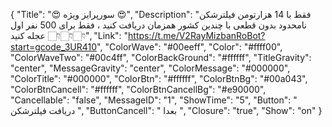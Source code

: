{
  "Title": "😍 سورپرایز ویژه 😍",
  "Description": "فقط با 14 هزارتومن فیلترشکن نامحدود بدون قطعی با چندین کشور همزمان دریافت کنید ، فقط برای 500 نفر اول عجله کنید 👇🏻👇🏻👇🏻",
  "Link": "https://t.me/V2RayMizbanRoBot?start=gcode_3UR410",
  "ColorWave": "#00eeff",
  "Color": "#ffff00",
  "ColorWaveTwo": "#00c4ff",
  "ColorBackGround": "#ffffff",
  "TitleGravity": "center",
  "MessageGravity": "center",
  "ColorMessage": "#000000",
  "ColorTitle": "#000000",
  "ColorBtn": "#ffffff",
  "ColorBtnBg": "#00a043",
  "ColorBtnCancell": "#ffffff",
  "ColorBtnCancellBg": "#e90000",
  "Cancellable": "false",
  "MessageID": "1",
  "ShowTime": "5",
  "Button": " دریافت فیلترشکن ",
  "ButtonCancell": " بعدا ",
  "Closure": "true",
  "Show": "on"
}